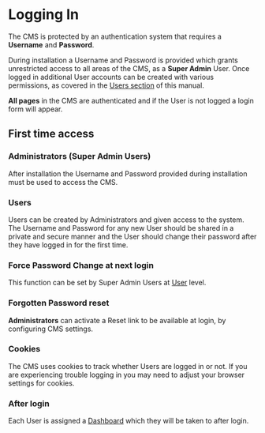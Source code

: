 <!--toc=tour-->

# Logging In

The CMS is protected by an authentication system that requires a **Username** and **Password**.

During installation a Username and Password is provided which grants unrestricted access to all areas of the CMS, as a **Super Admin** User. Once logged in additional User accounts can be created with various permissions, as covered in the [Users section](users.html) of this manual.

**All pages** in the CMS are authenticated and if the User is not logged a login form will appear.

## First time access

### Administrators (Super Admin Users)

After installation the Username and Password provided during installation must be used to access the CMS.

### Users

Users can be created by Administrators and given access to the system. The Username and Password for any new User should be shared in a private and secure manner and the User should change their password after they have logged in for the first time.

### Force Password Change at next login

This function can be set by Super Admin Users at [User](users_administration.html) level.

### Forgotten Password reset

**Administrators** can activate a Reset link to be available at login, by configuring CMS settings.

### Cookies

The CMS uses cookies to track whether Users are logged in or not. If you are experiencing trouble logging in you may need to adjust your browser settings for cookies.

### After login

Each User is assigned a [Dashboard](tour_status_dashboard.html) which they will be taken to after login.